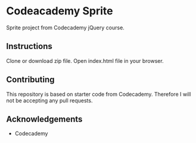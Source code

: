 # Codeacademy Sprite
Sprite project from Codecademy jQuery course.

## Instructions
Clone or download zip file. Open index.html file in your browser.

## Contributing
This repository is based on starter code from Codecademy. Therefore I will not be accepting any pull requests.

## Acknowledgements
* Codecademy
